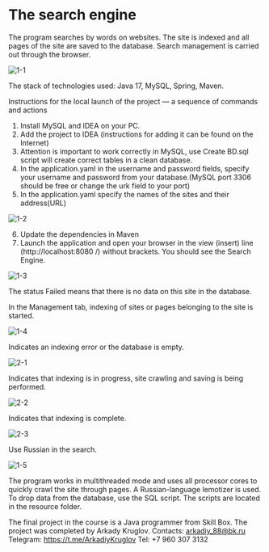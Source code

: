 # The search engine

The program searches by words on websites.
The site is indexed and all pages of the site are saved to the database.
Search management is carried out through the browser.

![1-1](https://github.com/user-attachments/assets/f7b0a493-75ab-4786-887c-52abbb6e9c62)


The stack of technologies used: Java 17, MySQL, Spring, Maven.

Instructions for the local launch of the project — a sequence of commands and actions
1. Install MySQL and IDEA on your PC.
2. Add the project to IDEA (instructions for adding it can be found on the Internet)
3. Attention is important to work correctly in MySQL, use Create BD.sql script will create correct tables in a clean database.
4. In the application.yaml in the username and password fields, specify your username and password from your database.(MySQL port 3306 should be free or change the urk field to your port)
5. In the application.yaml specify the names of the sites and their address(URL)

![1-2](https://github.com/user-attachments/assets/2b8e6346-1545-4a53-b313-4e3404e994d5)


6. Update the dependencies in Maven
7. Launch the application and open your browser in the view (insert) line (http://localhost:8080 /) without brackets.
   You should see the Search Engine.

![1-3](https://github.com/user-attachments/assets/84d3e8f0-343f-430a-97c9-f2704074350a)

The status Failed means that there is no data on this site in the database.

In the Management tab, indexing of sites or pages belonging to the site is started.

![1-4](https://github.com/user-attachments/assets/4917cfa2-2aba-42ed-be56-b6cefd60be27)



Indicates an indexing error or the database is empty.

![2-1](https://github.com/user-attachments/assets/84ecfe68-d525-4926-860f-983b4517ab43)



Indicates that indexing is in progress, site crawling and saving is being performed.

![2-2](https://github.com/user-attachments/assets/91f7e557-82fe-4e79-8384-33c70e9d7630)


Indicates that indexing is complete.

![2-3](https://github.com/user-attachments/assets/d3c4bece-4ce5-4b32-8cb6-3e0a44f08974)



Use Russian in the search.

![1-5](https://github.com/user-attachments/assets/26ab1e4f-f8fb-48d8-9afb-9957913a0d8e)


The program works in multithreaded mode and uses all processor cores to quickly crawl the site through pages. A Russian-language lemotizer is used. To drop data from the database, use the SQL script. The scripts are located in the resource folder.

The final project in the course is a Java programmer from Skill Box.
The project was completed by Arkady Kruglov.
Contacts: arkadiy_88@bk.ru
Telegram: https://t.me/ArkadiyKruglov
Tel: +7 960 307 3132
